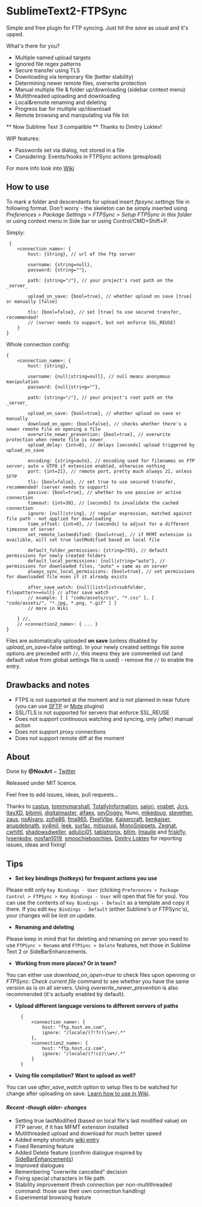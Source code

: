 SublimeText2-FTPSync
====================

Simple and free plugin for FTP syncing. Just hit the _save_ as usual and it's upped.

What's there for you?
* Multiple named upload targets
* Ignored file regex patterns
* Secure transfer using TLS
* Downloading via temporary file (better stability)
* Determining newer remote files, overwrite protection
* Manual multiple file & folder up/downloading (sidebar context menu)
* Multithreaded uploading and downloading
* Local&remote renaming and deleting
* Progress bar for multiple up/download
* Remote browsing and manipulating via file list


** Now Sublime Text 3 compatible **
Thanks to Dmitry Loktev!


WIP features:
* Passwords set via dialog, not stored in a file
* Considering: Events/hooks in FTPSync actions (preupload)

For more info look into [Wiki](https://github.com/NoxArt/SublimeText2-FTPSync/wiki/_pages)


How to use
----------

To mark a folder and descendants for upload insert *ftpsync.settings* file in following format. Don't worry - the skeleton can be simply inserted using *Preferences > Package Settings > FTPSync > Setup FTPSync in this folder* or using context menu in Side bar or using Control/CMD+Shift+P.

Simply:

     {
        <connection_name>: {
            host: {string}, // url of the ftp server

            username: {string=null},
            password: {string=""},

            path: {string="/"}, // your project's root path on the _server_

            upload_on_save: {bool=true}, // whether upload on save [true] or manually [false]

            tls: {bool=false}, // set [true] to use secured transfer, recommended!
            // (server needs to support, but not enforce SSL_REUSE)
        }
    }


Whole connection config:

    {
        <connection_name>: {
            host: {string},

            username: {null|string=null}, // null means anonymous manipulation
            password: {null|string=""},

            path: {string="/"}, // your project's root path on the _server_

            upload_on_save: {bool=true}, // whether upload on save or manually
            download_on_open: {bool=false}, // checks whether there's a newer remote file on opening a file
            overwrite_newer_prevention: {bool=true}, // overwrite protection when remote file is newer
            upload_delay: {int=0}, // delays [seconds] upload triggered by upload_on_save

            encoding: {string=auto}, // encoding used for filenames on FTP server; auto = UTF8 if extension enabled, otherwise nothing
            port: {int=21}, // remote port, pretty much always 21, unless SFTP
            tls: {bool=false}, // set true to use secured transfer, recommended! (server needs to support)
            passive: {bool=true}, // whether to use passive or active connection
            timeout: {int=30}, // [seconds] to invalidate the cached connection
            ignore: {null|string}, // regular expression, matched against file path - not applied for downloading
            time_offset: {int=0}, // [seconds] to adjust for a different timezone of server
            set_remote_lastmodified: {bool=true}, // if MFMT extension is availible, will set true lastModified based on local file

            default_folder_permissions: {string=755}, // default permissions for newly created folders
            default_local_permissions: {null|string="auto"}, // permissions for downloaded files, "auto" = same as on server
            always_sync_local_permissions: {bool=true}, // set permissions for downloaded file even if it already exists

            after_save_watch: {null|list<list<subfolder, filepatter>>=null} // after save watch
            // example: [ [ "code/assets/css", "*.css" ], [ "code/assets/", "*.jpg, *.png, *.gif" ] ]
            // more in Wiki

        } //,
        // <connection2_name>: { ... }
    }

Files are automatically uploaded **on save** (unless disabled by _upload\_on\_save_=false setting). In your newly created settings file some options are preceded with `//`, this means they are commented out (and default value from global settings file is used) - remove the `//` to enable the entry.


Drawbacks and notes
---------------------

* FTPS is not supported at the moment and is not planned in near future (you can use [SFTP](http://wbond.net/sublime_packages/sftp) or [Mote](https://github.com/SublimeText/Mote) plugins)
* SSL/TLS is not supported for servers that enforce SSL_REUSE
* Does not support continuous watching and syncing, only (after) manual action
* Does not support proxy connections
* Does not support remote diff at the moment


About
-----

Done by **@NoxArt** ~ [Twitter](https://twitter.com/#!/NoxArt)

Released under MIT licence.

Feel free to add issues, ideas, pull requests...

Thanks to [castus](https://github.com/castus), [tommymarshall](https://github.com/tommymarshall), [TotallyInformation](https://github.com/TotallyInformation), [saiori](https://github.com/saiori), [vnabet](https://github.com/vnabet), [Jcrs](https://github.com/Jcrs), [ItayXD](https://github.com/ItayXD), [bibimij](https://github.com/bibimij), [digitalmaster](https://github.com/digitalmaster), [alfaex](https://github.com/alfaex), [seyDoggy](https://github.com/seyDoggy), Nuno, [mikedoug](https://github.com/mikedoug), [stevether](https://github.com/stevether), [zaus](https://github.com/zaus), [noAlvaro](https://github.com/noAlvaro), [zofie86](https://github.com/zofie86), [fma965](https://github.com/fma965), [PixelVibe](https://github.com/PixelVibe), [Kaisercraft](https://github.com/Kaisercraft), [benkaiser](https://github.com/benkaiser), [anupdebnath](https://github.com/anupdebnath), [sy4mil](https://github.com/sy4mil), [leek](https://github.com/leek), [surfac](https://github.com/surfac), [mitsurugi](https://github.com/mitsurugi), [MonoSnippets](https://github.com/MonoSnippets), [Zegnat](https://github.com/Zegnat), [cwhittl](https://github.com/cwhittl), [shadowsdweller](https://github.com/shadowsdweller), [adiulici01](https://github.com/adiulici01), [tablatronix](https://github.com/tablatronix), [bllim](https://github.com/bllim), [Imaulle](https://github.com/Imaulle) and [friskfly](https://github.com/friskfly), [lysenkobv](https://github.com/lysenkobv), [nosfan1019](https://github.com/nosfan1019), [smoochieboochies](https://github.com/smoochieboochies), [Dmitry Loktev](https://github.com/unknownexception) for reporting issues, ideas and fixing!


Tips
----

* **Set key bindings (hotkeys) for frequent actions you use**

Please edit only `Key Bindings - User` (clicking `Preferences > Package Control > FTPSync > Key Bindings - User` will open that file for you). You can use the contents of `Key Bindings - Default` as a template and copy it there. If you edit `Key Bindings - Default` (either Sublime's or FTPSync's), your changes will be lost on update.

* **Renaming and deleting**

Please keep in mind that for deleting and renaming on server you need to use `FTPSync > Rename` and `FTPSync > Delete` features, not those in Sublime Text 2 or SideBarEnhancements.

* **Working from more places? Or in team?**

You can either use *download_on_open=true* to check files upon openning or *FTPSync: Check current file* command to see whether you have the same version as is on all servers. Using *overwrite_newer_prevention* is also recommended (it's actually enabled by default).

* **Upload different language versions to different servers of paths**

        {
            <connection_name>: {
                host: "ftp.host.en.com",
                ignore: "/locale/(?!fr)\\w+/.*"
            },
            <connection2_name>: {
                host: "ftp.host.cz.com",
                ignore: "/locale/(?!cz)\\w+/.*"
            }
        }

* **Using file compilation? Want to upload as well?**

You can use *after_save_watch* option to setup files to be watched for change after uploading on save. [Learn how to use in Wiki](https://github.com/NoxArt/SublimeText2-FTPSync/wiki/Why-and-how-to-use-afterwatch).





#### *Recent -though older- changes*

* Setting true lastModified (based on local file's last modified value) on FTP server, if it has MFMT extension installed
* Mutlithreaded upload and download for much better speed
* Added empty shortcuts [wiki entry](https://github.com/NoxArt/SublimeText2-FTPSync/wiki/Key-bindings)
* Fixed Renaming feature
* Added Delete feature (confirm dialogue inspired by [SideBarEnhancements](https://github.com/titoBouzout/SideBarEnhancements))
* Improved dialogues
* Remembering "overwrite cancelled" decision
* Fixing special characters in file path
* Stability improvement (fresh connection per non-multithreaded command: those use their own connection handling)
* Experimental browsing feature
